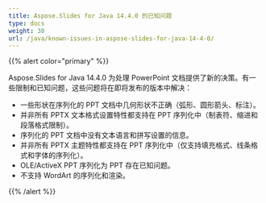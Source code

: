 ```yaml
---
title: Aspose.Slides for Java 14.4.0 的已知问题
type: docs
weight: 30
url: /java/known-issues-in-aspose-slides-for-java-14-4-0/
---
```


{{% alert color="primary" %}} 

Aspose.Slides for Java 14.4.0 为处理 PowerPoint 文档提供了新的决策。有一些限制和已知问题，这些问题将在即将发布的版本中解决：

- 一些形状在序列化的 PPT 文档中几何形状不正确（弧形、圆形箭头、标注）。
- 并非所有 PPTX 文本格式设置特性都支持在 PPT 序列化中（制表符、缩进和段落格式限制）。
- 序列化的 PPT 文档中没有文本语言和拼写设置的信息。
- 并非所有 PPTX 主题特性都支持在 PPT 序列化中（仅支持填充格式、线条格式和字体的序列化）。
- OLE/ActiveX PPT 序列化为 PPT 存在已知问题。
- 不支持 WordArt 的序列化和渲染。

{{% /alert %}}